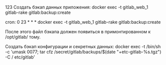 ﻿123
Создать бэкап данных приложения:
docker exec -t gitlab_web_1 gitlab-rake gitlab:backup:create

cron:
0 23 * * * docker exec -t gitlab_web_1 gitlab-rake gitlab:backup:create

После этого файл бэкапа должен появиться в примонтированном к /opt/gitlab/ тому.

Создать бэкап конфигурации и секретных данных:
docker exec -t <your container name> /bin/sh -c 'umask 0077; tar cfz /secret/gitlab/backups/$(date "+etc-gitlab-\%s.tgz") -C / etc/gitlab'